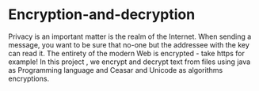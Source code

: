 # Encryption-and-decryption

Privacy is an important matter is the realm of the Internet. When sending a message, you want to be sure that no-one but the addressee with the key can read it. The entirety of the modern Web is encrypted - take https for example! 
In this project , we encrypt and decrypt text from files using java as Programming language and Ceasar and  Unicode as algorithms encryptions.
